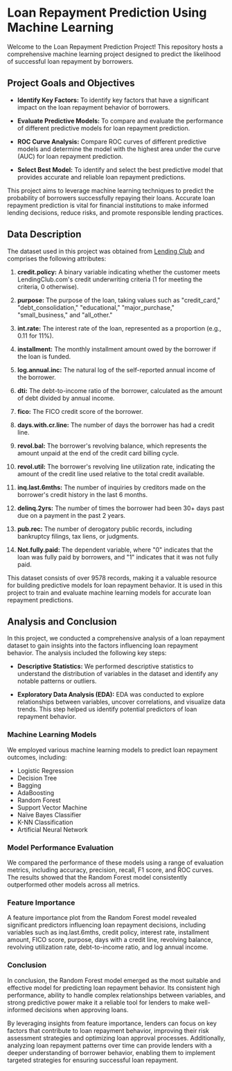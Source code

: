 # Loan Repayment Prediction Using Machine Learning

Welcome to the Loan Repayment Prediction Project! This repository hosts a comprehensive machine learning project designed to predict the likelihood of successful loan repayment by borrowers.

## Project Goals and Objectives

- **Identify Key Factors:** To identify key factors that have a significant impact on the loan repayment behavior of borrowers.

- **Evaluate Predictive Models:** To compare and evaluate the performance of different predictive models for loan repayment prediction.

- **ROC Curve Analysis:** Compare ROC curves of different predictive models and determine the model with the highest area under the curve (AUC) for loan repayment prediction.

- **Select Best Model:** To identify and select the best predictive model that provides accurate and reliable loan repayment predictions.

This project aims to leverage machine learning techniques to predict the probability of borrowers successfully repaying their loans. Accurate loan repayment prediction is vital for financial institutions to make informed lending decisions, reduce risks, and promote responsible lending practices.

## Data Description

The dataset used in this project was obtained from [Lending Club](https://www.lendingclub.com/personal-savings/founder-savings) and comprises the following attributes:

1. **credit.policy:** A binary variable indicating whether the customer meets LendingClub.com's credit underwriting criteria (1 for meeting the criteria, 0 otherwise).

2. **purpose:** The purpose of the loan, taking values such as "credit_card," "debt_consolidation," "educational," "major_purchase," "small_business," and "all_other."

3. **int.rate:** The interest rate of the loan, represented as a proportion (e.g., 0.11 for 11%).

4. **installment:** The monthly installment amount owed by the borrower if the loan is funded.

5. **log.annual.inc:** The natural log of the self-reported annual income of the borrower.

6. **dti:** The debt-to-income ratio of the borrower, calculated as the amount of debt divided by annual income.

7. **fico:** The FICO credit score of the borrower.

8. **days.with.cr.line:** The number of days the borrower has had a credit line.

9. **revol.bal:** The borrower's revolving balance, which represents the amount unpaid at the end of the credit card billing cycle.

10. **revol.util:** The borrower's revolving line utilization rate, indicating the amount of the credit line used relative to the total credit available.

11. **inq.last.6mths:** The number of inquiries by creditors made on the borrower's credit history in the last 6 months.

12. **delinq.2yrs:** The number of times the borrower had been 30+ days past due on a payment in the past 2 years.

13. **pub.rec:** The number of derogatory public records, including bankruptcy filings, tax liens, or judgments.

14. **Not.fully.paid:** The dependent variable, where "0" indicates that the loan was fully paid by borrowers, and "1" indicates that it was not fully paid.

This dataset consists of over 9578 records, making it a valuable resource for building predictive models for loan repayment behavior. It is used in this project to train and evaluate machine learning models for accurate loan repayment predictions.

## Analysis and Conclusion

In this project, we conducted a comprehensive analysis of a loan repayment dataset to gain insights into the factors influencing loan repayment behavior. The analysis included the following key steps:

- **Descriptive Statistics:** We performed descriptive statistics to understand the distribution of variables in the dataset and identify any notable patterns or outliers.

- **Exploratory Data Analysis (EDA):** EDA was conducted to explore relationships between variables, uncover correlations, and visualize data trends. This step helped us identify potential predictors of loan repayment behavior.

### Machine Learning Models

We employed various machine learning models to predict loan repayment outcomes, including:

- Logistic Regression
- Decision Tree
- Bagging
- AdaBoosting
- Random Forest
- Support Vector Machine
- Naïve Bayes Classifier
- K-NN Classification
- Artificial Neural Network

### Model Performance Evaluation

We compared the performance of these models using a range of evaluation metrics, including accuracy, precision, recall, F1 score, and ROC curves. The results showed that the Random Forest model consistently outperformed other models across all metrics.

### Feature Importance

A feature importance plot from the Random Forest model revealed significant predictors influencing loan repayment decisions, including variables such as inq.last.6mths, credit policy, interest rate, installment amount, FICO score, purpose, days with a credit line, revolving balance, revolving utilization rate, debt-to-income ratio, and log annual income.

### Conclusion

In conclusion, the Random Forest model emerged as the most suitable and effective model for predicting loan repayment behavior. Its consistent high performance, ability to handle complex relationships between variables, and strong predictive power make it a reliable tool for lenders to make well-informed decisions when approving loans.

By leveraging insights from feature importance, lenders can focus on key factors that contribute to loan repayment behavior, improving their risk assessment strategies and optimizing loan approval processes. Additionally, analyzing loan repayment patterns over time can provide lenders with a deeper understanding of borrower behavior, enabling them to implement targeted strategies for ensuring successful loan repayment.


